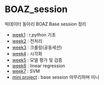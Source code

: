 # BOAZ_session
빅데이터 동아리 BOAZ Base session 정리

* [week1](https://github.com/miniii222/BOAZ_session/tree/master/week%201) : r,python 기초
* [week2](https://github.com/miniii222/BOAZ_session/tree/master/week%202) : 전처리
* [week3](https://github.com/miniii222/BOAZ_session/tree/master/week%203) : 크롤링(공동세션)
* [week4](https://github.com/miniii222/BOAZ_session/tree/master/week%204) : 시각화
* [week5](https://github.com/miniii222/BOAZ_session/tree/master/week%205) : 모델 평가 및 검증
* [week6](https://github.com/miniii222/BOAZ_session/tree/master/week%206) : linear regression
* [week7](https://github.com/miniii222/BOAZ_session/tree/master/week%207) : SVM
* [mini project](https://github.com/miniii222/BOAZ_session/tree/master/mini_project) : base session 마무리하며 미니 
